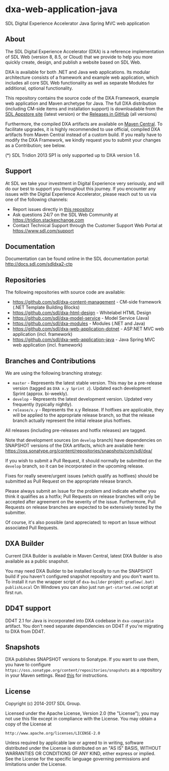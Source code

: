 dxa-web-application-java
===
SDL Digital Experience Accelerator Java Spring MVC web application

About
-----
The SDL Digital Experience Accelerator (DXA) is a reference implementation of SDL Web (version 8, 8.5, or Cloud) that we provide to help you more quickly create, design, and publish a website based on SDL Web.

DXA is available for both .NET and Java web applications. Its modular architecture consists of a framework and example web application, which includes all core SDL Web functionality as well as separate Modules for additional, optional functionality.

This repository contains the source code of the DXA Framework, example web application and Maven archetype for Java. 
The full DXA distribution (including CM-side items and installation support) is downloadable from the [SDL Appstore site](https://appstore.sdl.com/web-content-management/app/sdl-digital-experience-accelerator-java/737/) (latest version)
or the [Releases in GitHub](https://github.com/sdl/dxa-web-application-java/releases) (all versions)

Furthermore, the compiled DXA artifacts are available on [Maven Central](http://search.maven.org/#search%7Cga%7C1%7Cdxa). 
To facilitate upgrades, it is highly recommended to use official, compiled DXA artifacts from Maven Central instead of a custom build.
If you really have to modify the DXA Framework, we kindly request you to submit your changes as a Contribution; see below. 

(*) SDL Tridion 2013 SP1 is only supported up to DXA version 1.6.

Support
---------------
At SDL we take your investment in Digital Experience very seriously, and will do our best to support you throughout this journey. 
If you encounter any issues with the Digital Experience Accelerator, please reach out to us via one of the following channels:

- Report issues directly in [this repository](https://github.com/sdl/dxa-web-application-java/issues)
- Ask questions 24/7 on the SDL Web Community at https://tridion.stackexchange.com
- Contact Technical Support through the Customer Support Web Portal at https://www.sdl.com/support


Documentation
-------------
Documentation can be found online in the SDL documentation portal: http://docs.sdl.com/sdldxa2-ctp


Repositories
------------
The following repositories with source code are available:

 - https://github.com/sdl/dxa-content-management - CM-side framework (.NET Template Building Blocks)
 - https://github.com/sdl/dxa-html-design - Whitelabel HTML Design
 - https://github.com/sdl/dxa-model-service - Model Service (Java)
 - https://github.com/sdl/dxa-modules - Modules (.NET and Java)
 - https://github.com/sdl/dxa-web-application-dotnet - ASP.NET MVC web application (incl. framework)
 - https://github.com/sdl/dxa-web-application-java - Java Spring MVC web application (incl. framework)


Branches and Contributions
--------------------------
We are using the following branching strategy:

 - `master` - Represents the latest stable version. This may be a pre-release version (tagged as `DXA x.y Sprint z`). Updated each development Sprint (approx. bi-weekly).
 - `develop` - Represents the latest development version. Updated very frequently (typically nightly).
 - `release/x.y` - Represents the x.y Release. If hotfixes are applicable, they will be applied to the appropriate release branch, so that the release branch actually represent the initial release plus hotfixes.

All releases (including pre-releases and hotfix releases) are tagged. 

Note that development sources (on `develop` branch) have dependencies on SNAPSHOT versions of the DXA artifacts, which are available here: https://oss.sonatype.org/content/repositories/snapshots/com/sdl/dxa/

If you wish to submit a Pull Request, it should normally be submitted on the `develop` branch, so it can be incorporated in the upcoming release.

Fixes for really severe/urgent issues (which qualify as hotfixes) should be submitted as Pull Request on the appropriate release branch.

Please always submit an Issue for the problem and indicate whether you think it qualifies as a hotfix; Pull Requests on release branches will only be accepted after agreement on the severity of the issue.
Furthermore, Pull Requests on release branches are expected to be extensively tested by the submitter.

Of course, it's also possible (and appreciated) to report an Issue without associated Pull Requests.


DXA Builder
-----------
Current DXA Builder is available in Maven Central, latest DXA Builder is also available as a public snapshot.

You may need DXA Builder to be installed locally to run the SNAPSHOT build if you haven't configured snapshot repository and you don't want to.
To install it run the wrapper script of `dxa-builder` project: `gradlew(.bat) publishLocal` 
On Windows you can also just run `get-started.cmd` script at first run.

DD4T support
---
DD4T 2.1 for Java is incorporated into DXA codebase in `dxa-compatible` artifact. You don't need separate dependencies on DD4T if you're migrating to DXA from DD4T.

Snapshots
---------
DXA publishes SNAPSHOT versions to Sonatype. If you want to use them, you have to configure `https://oss.sonatype.org/content/repositories/snapshots` as a repository in your Maven settings. Read [this](https://maven.apache.org/settings.html#Repositories) for instructions.

License
-------
Copyright (c) 2014-2017 SDL Group.

Licensed under the Apache License, Version 2.0 (the "License");
you may not use this file except in compliance with the License.
You may obtain a copy of the License at

	http://www.apache.org/licenses/LICENSE-2.0

Unless required by applicable law or agreed to in writing, software distributed under the License is distributed on an "AS IS" BASIS, WITHOUT WARRANTIES OR CONDITIONS OF ANY KIND, either express or implied.
See the License for the specific language governing permissions and limitations under the License.
